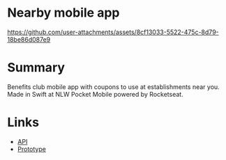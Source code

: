 # Nearby mobile app

https://github.com/user-attachments/assets/8cf13033-5522-475c-8d79-18be86d087e9


# Summary
Benefits club mobile app with coupons to use at establishments near you. Made in Swift at NLW Pocket Mobile powered by Rocketseat.

# Links 
 - [API](https://github.com/gabriellennon/nearby-mobile-api/tree/main)
 - [Prototype](https://www.figma.com/design/9qMktwdhczwX7QaHvgj34Y/NLW-Pocket-Mobile-%E2%80%A2-Nearby-(Community)-(Copy)?node-id=3-376&p=f&t=PioY9uMNpv9yu4Cc-0)

